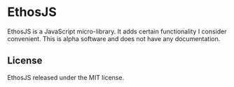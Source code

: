# EthosJS
EthosJS is a JavaScript micro-library. It adds certain functionality I consider convenient. This is alpha software and does not have any documentation.

## License
EthosJS released under the MIT license.